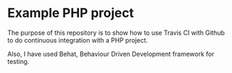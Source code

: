 Example PHP project
===================

The purpose of this repository is to show how to use Travis CI with Github to do
continuous integration with a PHP project. 

Also, I have used Behat, Behaviour Driven Development framework for testing.
